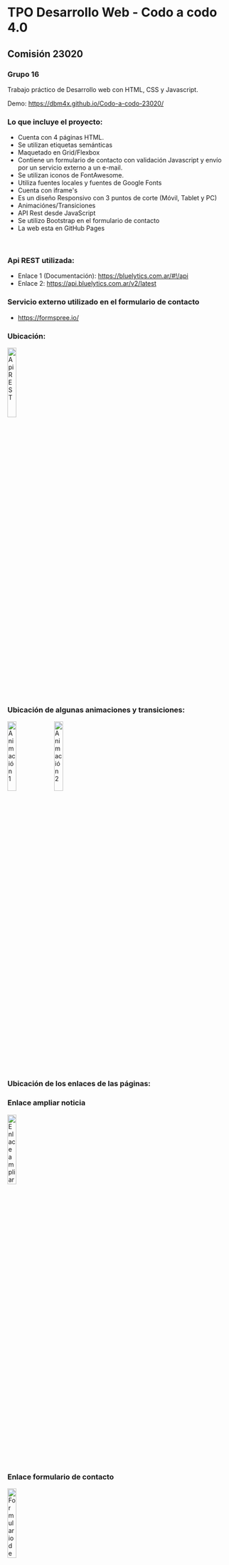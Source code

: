 
# TPO Desarrollo Web - Codo a codo 4.0

## Comisión 23020

### Grupo 16

Trabajo práctico de Desarrollo web con HTML, CSS y Javascript.

Demo: https://dbm4x.github.io/Codo-a-codo-23020/


### Lo que incluye el proyecto:

* Cuenta con 4 páginas HTML.
* Se utilizan etiquetas semánticas
* Maquetado en Grid/Flexbox
* Contiene un formulario de contacto con validación Javascript y envío por un servicio externo a un e-mail.
* Se utilizan iconos de FontAwesome.
* Utiliza fuentes locales y fuentes de Google Fonts
* Cuenta con iframe's
* Es un diseño Responsivo con 3 puntos de corte (Móvil, Tablet y PC)
* Animaciónes/Transiciones
* API Rest desde JavaScript
* Se utilizo Bootstrap en el formulario de contacto
* La web esta en GitHub Pages

<br>

### Api REST utilizada:

* Enlace 1 (Documentación): https://bluelytics.com.ar/#!/api
* Enlace 2: https://api.bluelytics.com.ar/v2/latest

### Servicio externo utilizado en el formulario de contacto

* https://formspree.io/

### Ubicación:

<img src="https://i.ibb.co/y59zcNw/dolar.png" alt="Api REST" width="20%" height="auto">

<br>

### Ubicación de algunas animaciones y transiciones:

<img src="https://i.ibb.co/mRSrGzp/animacion1.png" alt="Animación 1" width="20%" height="auto">

<img src="https://i.ibb.co/G9ycHq2/animacion2.png" alt="Animación 2" width="20%" height="auto">

<br>

### Ubicación de los enlaces de las páginas:

### Enlace ampliar noticia

<img src="https://i.ibb.co/4T1bZXr/Captura-de-pantalla-2023-05-08-070058.png" alt="Enlace ampliar noticia" width="20%" height="auto">


### Enlace formulario de contacto

<img src="https://i.ibb.co/j9C6Lh0/anunciar.png" alt="Formulario de contacto" width="20%" height="auto">

<br>

### Datos recibidos a través del formulario de contacto con un servicio externo que luego se envían a un email:

<img src="https://i.ibb.co/Vp3vjs8/envio-de-form.png" alt="Formulario de contacto" width="20%" height="auto">

<br>

## Autores

- [@dbm4x](https://www.github.com/dbm4x)
- [@Viruxx23](https://github.com/Viruxx23)
- [@papombo](https://github.com/papombo)



